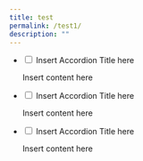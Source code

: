 ```yaml
---
title: test
permalink: /test1/
description: ""
---
```

<ul class="jekyllcodex_accordion">

<li><input type="checkbox" id="accordion1">
<label for="accordion1">Insert Accordion Title here</label><div>
<p>Insert content here</p>
</div></li>

<li><input type="checkbox" id="accordion2">
<label for="accordion2">Insert Accordion Title here</label><div>
<p>Insert content here</p>
</div></li>

<li><input type="checkbox" id="accordion3">
<label for="accordion3">Insert Accordion Title here</label><div>
<p>Insert content here</p>
</div></li>

</ul>